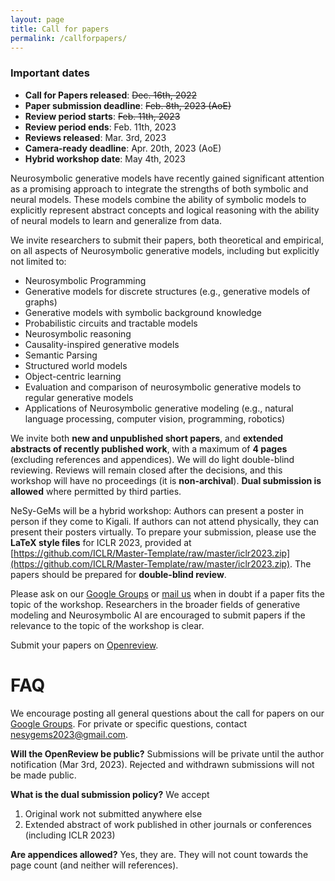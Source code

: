 ```yaml
---
layout: page
title: Call for papers
permalink: /callforpapers/
---
```


### Important dates
* **Call for Papers released**: ~~Dec. 16th, 2022~~
* **Paper submission deadline**: ~~Feb. 8th, 2023 (AoE)~~
* **Review period starts**: ~~Feb. 11th, 2023~~
* **Review period ends**: Feb. 11th, 2023
* **Reviews released**: Mar. 3rd, 2023
* **Camera-ready deadline**: Apr. 20th, 2023 (AoE)
* **Hybrid workshop date**: May 4th, 2023


Neurosymbolic generative models have recently gained significant attention as a promising approach to integrate the strengths of both symbolic and neural models. These models combine the ability of symbolic models to explicitly represent abstract concepts and logical reasoning with the ability of neural models to learn and generalize from data.

We invite researchers to submit their papers, both theoretical and empirical, on all aspects of Neurosymbolic generative models, including but explicitly not limited to:
* Neurosymbolic Programming
* Generative models for discrete structures (e.g., generative models of graphs)
* Generative models with symbolic background knowledge
* Probabilistic circuits and tractable models
* Neurosymbolic reasoning
* Causality-inspired generative models
* Semantic Parsing
* Structured world models
* Object-centric learning
* Evaluation and comparison of neurosymbolic generative models to regular generative models
* Applications of Neurosymbolic generative modeling (e.g., natural language processing, computer vision, programming, robotics)

We invite both **new and unpublished short papers**, and **extended abstracts of recently published work**, with a maximum of **4 pages** (excluding references and appendices). We will do light double-blind reviewing. Reviews will remain closed after the decisions, and this workshop will have no proceedings (it is **non-archival**). **Dual submission is allowed** where permitted by third parties. 

NeSy-GeMs will be a hybrid workshop: Authors can present a poster in person if they come to Kigali. If authors can not attend physically, they can present their posters virtually. To prepare your submission, please use the **LaTeX style files** for ICLR 2023, provided at [https://github.com/ICLR/Master-Template/raw/master/iclr2023.zip](https://github.com/ICLR/Master-Template/raw/master/iclr2023.zip). The papers should be prepared for **double-blind review**. 

Please ask on our [Google Groups](https://groups.google.com/g/nesy-gems2023) or [mail us](mailto:nesygems2023@gmail.com) when in doubt if a paper fits the topic of the workshop. Researchers in the broader fields of generative modeling and Neurosymbolic AI are encouraged to submit papers if the relevance to the topic of the workshop is clear. 

Submit your papers on [Openreview](https://openreview.net/group?id=ICLR.cc/2023/Workshop/NeSy-GeMs).

# FAQ
We encourage posting all general questions about the call for papers on our [Google Groups](https://groups.google.com/g/nesy-gems2023). For private or specific questions, contact [nesygems2023@gmail.com](mailto:nesygems2023@gmail.com).

**Will the OpenReview be public?**
Submissions will be private until the author notification (Mar 3rd, 2023). Rejected and withdrawn submissions will not be made public. 

**What is the dual submission policy?**
We accept 
1. Original work not submitted anywhere else
2. Extended abstract of work published in other journals or conferences (including ICLR 2023)

**Are appendices allowed?**
Yes, they are. They will not count towards the page count (and neither will references). 
